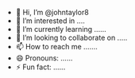 - 👋 Hi, I’m @johntaylor8
- 👀 I’m interested in ....
- 🌱 I’m currently learning ......
- 💞️ I’m looking to collaborate on .....
- 📫 How to reach me .......
- 😄 Pronouns: ......
- ⚡ Fun fact: ......

<!---
johntaylor8/johntaylor8 is a ✨ special ✨ repository because its `README.md` (this file) appears on your GitHub profile.
You can click the Preview link to take a look at your changes.
--->
